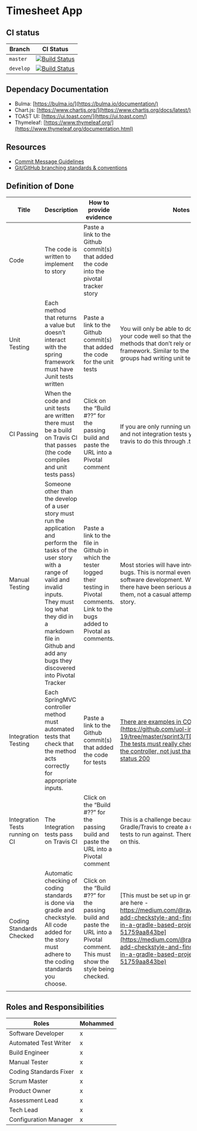 
# Timesheet App

## CI status

| Branch    | CI Status                                                                                                                                                             |
| --------- | --------------------------------------------------------------------------------------------------------------------------------------------------------------------- |
| `master`  | [![Build Status](https://travis-ci.com/moa38/Timesheet-App.svg?token=Wvq1gJxzi2Ju4qdjqBTA&branch=master)](https://travis-ci.com/moa38/Timesheet-App)  |
| `develop` | [![Build Status](https://travis-ci.com/moa38/Timesheet-App.svg?token=Wvq1gJxzi2Ju4qdjqBTA&branch=develop)](https://travis-ci.com/moa38/Timesheet-App) |

## Dependacy Documentation

- Bulma: [https://bulma.io/](https://bulma.io/documentation/)
- Chart.js: [https://www.chartjs.org/](https://www.chartjs.org/docs/latest/)
- TOAST UI: [https://ui.toast.com/](https://ui.toast.com/)
- Thymeleaf: [https://www.thymeleaf.org/](https://www.thymeleaf.org/documentation.html)

## Resources

 - [Commit Message Guidelines](https://gist.github.com/robertpainsi/b632364184e70900af4ab688decf6f53#a-properly-formed-git-commit-subject-line-should-always-be-able-to-complete-the-following-sentence)
 - [Git/GitHub branching standards & conventions ](https://gist.github.com/digitaljhelms/4287848)


## Definition of Done

| Title                           | Description                                                                                                                                                                                                                                                              | How to provide evidence                                                                                                                         | Notes                                                                                                                                                                                                                                                                                                       |
| ------------------------------- | ------------------------------------------------------------------------------------------------------------------------------------------------------------------------------------------------------------------------------------------------------------------------ | ----------------------------------------------------------------------------------------------------------------------------------------------- | ----------------------------------------------------------------------------------------------------------------------------------------------------------------------------------------------------------------------------------------------------------------------------------------------------------- |
| Code                            | The code is written to implement to story                                                                                                                                                                                                                                | Paste a link to the Github commit(s) that added the code into the pivotal tracker story                                                         |                                                                                                                                                                                                                                                                                                             |
| Unit Testing                    | Each method that returns a value but doesn’t interact with the spring framework must have Junit tests written                                                                                                                                                            | Paste a link to the Github commit(s) that added the code for the unit tests                                                                     | You will only be able to do this if you design your code well so that there are classes and methods that don’t rely on the spring framework. Similar to the challenge that groups had writing unit tests for CO2012.                                                                                       |
| CI Passing                      | When the code and unit tests are written there must be a build on Travis CI that passes (the code compiles and unit tests pass)                                                                                                                                          | Click on the “Build #??” for the passing build and paste the URL into a Pivotal comment                                                       | If you are only running unit tests on Travis and not integration tests you must configure travis to do this through .travis.yml                                                                                                                                                                             |
| Manual Testing                  | Someone other than the develop of a user story must run the application and perform the tasks of the user story with a range of valid and invalid inputs. They must log what they did in a markdown file in Github and add any bugs they discovered into Pivotal Tracker | Paste a link to the file in Github in which the tester logged their testing in Pivotal comments. Link to the bugs added to Pivotal as comments. | Most stories will have introduced errors and bugs. This is normal even in professional software development. We’re looking that there have been serious attempts to find them, not a casual attempt to just “pass” the story.                                                                            |
| Integration Testing             | Each SpringMVC controller method must automated tests that check that the method acts correctly for appropriate inputs.                                                                                                                                                  | Paste a link to the Github commit(s) that added the code for tests                                                                              | [There are examples in CO2006 TDD Ex (https://github.com/uol-inf/CO2006-18-19/tree/master/sprint3/TDD_ex03_solution). The tests must really check the actions of the controller, not just that it returns a HTTP status 200](https://github.com/uol-inf/CO2006-18-19/tree/master/sprint3/TDD_ex03_solution) |
| Integration Tests running on CI | The Integration tests pass on Travis CI                                                                                                                                                                                                                                  | Click on the “Build #??” for the passing build and paste the URL into a Pivotal comment                                                       | This is a challenge because you must get Gradle/Travis to create a database for the tests to run against. There will be guidance on this.                                                                                                                                                                   |
| Coding Standards Checked        | Automatic checking of coding standards is done via gradle and checkstyle. All code added for the story must adhere to the coding standards you choose.                                                                                                                    | Click on the “Build #??” for the passing build and paste the URL into a Pivotal comment. This must show the style being checked.              | [This must be set up in gradle - instructions are here - https://medium.com/@raveensr/how-to-add-checkstyle-and-findbugs-plugins-in-a-gradle-based-project-51759aa843be](https://medium.com/@raveensr/how-to-add-checkstyle-and-findbugs-plugins-in-a-gradle-based-project-51759aa843be)                    |
|                                 |                                                                                                                                                                                                                                                                          |                       |                                                                                                                                                 |                                                                                                                                                                                                                                                                                                             |

## Roles and Responsibilities

| Roles                  | Mohammed |
| ---------------------- | -------- |
| Software Developer     | x        |
| Automated Test Writer  | x        |
| Build Engineer         | x        |
| Manual Tester          | x        |
| Coding Standards Fixer | x        |
| Scrum Master           | x        |
| Product Owner          | x        |
| Assessment Lead        | x        |
| Tech Lead              | x        |
| Configuration Manager  | x        |
